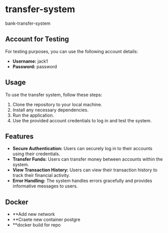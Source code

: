 # transfer-system

bank-transfer-system

## Account for Testing

For testing purposes, you can use the following account details:

- **Username:** jack1
- **Password:** password

## Usage

To use the transfer system, follow these steps:

1. Clone the repository to your local machine.
2. Install any necessary dependencies.
3. Run the application.
4. Use the provided account credentials to log in and test the system.

## Features

- **Secure Authentication:** Users can securely log in to their accounts using their credentials.
- **Transfer Funds:** Users can transfer money between accounts within the system.
- **View Transaction History:** Users can view their transaction history to track their financial activity.
- **Error Handling:** The system handles errors gracefully and provides informative messages to users.

## Docker
- **Add new network
- **Craete new container postgre
- **docker build for repo
